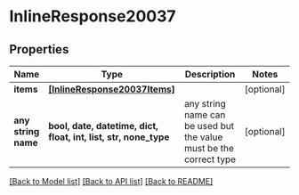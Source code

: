 # InlineResponse20037


## Properties
Name | Type | Description | Notes
------------ | ------------- | ------------- | -------------
**items** | [**[InlineResponse20037Items]**](InlineResponse20037Items.md) |  | [optional] 
**any string name** | **bool, date, datetime, dict, float, int, list, str, none_type** | any string name can be used but the value must be the correct type | [optional]

[[Back to Model list]](../README.md#documentation-for-models) [[Back to API list]](../README.md#documentation-for-api-endpoints) [[Back to README]](../README.md)


